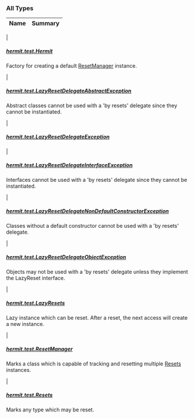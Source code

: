 

### All Types

| Name | Summary |
|---|---|
|

##### [hermit.test.Hermit](../hermit.test/-hermit/index.md)

Factory for creating a default [ResetManager](../hermit.test/-reset-manager/index.md) instance.


|

##### [hermit.test.LazyResetDelegateAbstractException](../hermit.test/-lazy-reset-delegate-abstract-exception/index.md)

Abstract classes cannot be used with a 'by resets' delegate since they cannot be instantiated.


|

##### [hermit.test.LazyResetDelegateException](../hermit.test/-lazy-reset-delegate-exception/index.md)


|

##### [hermit.test.LazyResetDelegateInterfaceException](../hermit.test/-lazy-reset-delegate-interface-exception/index.md)

Interfaces cannot be used with a 'by resets' delegate since they cannot be instantiated.


|

##### [hermit.test.LazyResetDelegateNonDefaultConstructorException](../hermit.test/-lazy-reset-delegate-non-default-constructor-exception/index.md)

Classes without a default constructor cannot be used with a 'by resets' delegate.


|

##### [hermit.test.LazyResetDelegateObjectException](../hermit.test/-lazy-reset-delegate-object-exception/index.md)

Objects may not be used with a 'by resets' delegate unless they implement the LazyReset interface.


|

##### [hermit.test.LazyResets](../hermit.test/-lazy-resets/index.md)

Lazy instance which can be reset.  After a reset, the next access will create a new instance.


|

##### [hermit.test.ResetManager](../hermit.test/-reset-manager/index.md)

Marks a class which is capable of tracking and resetting multiple [Resets](../hermit.test/-resets/index.md) instances.


|

##### [hermit.test.Resets](../hermit.test/-resets/index.md)

Marks any type which may be reset.


